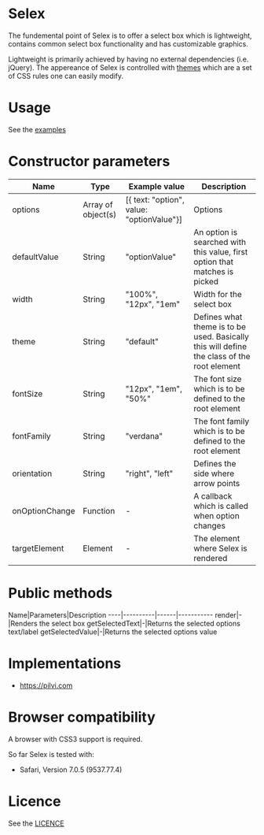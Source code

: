 Selex
===============
The fundemental point of Selex is to offer a select box which is lightweight, contains common select box functionality and has customizable graphics. 

Lightweight is primarily achieved by having no external dependencies (i.e. jQuery). The appereance of Selex is controlled with <a href="https://github.com/janikoskela/Selex/tree/master/themes">themes</a> which are a set of CSS rules one can easily modify.

Usage
==============
See the <a href="https://github.com/janikoskela/Selex/tree/master/examples">examples</a>

Constructor parameters
===============
Name| Type | Example value | Description
----|----------|------|-----------
options|Array of object(s) |[{ text: "option", value: "optionValue"}]|Options
defaultValue|String|"optionValue"|An option is searched with this value, first option that matches is picked
width|String | "100%", "12px", "1em"|Width for the select box
theme|String|"default"|Defines what theme is to be used. Basically this will define the class of the root element
fontSize|String | "12px", "1em", "50%"|The font size which is to be defined to the root element
fontFamily|String|"verdana"|The font family which is to be defined to the root element
orientation|String|"right", "left"|Defines the side where arrow points
onOptionChange|Function| - |A callback which is called when option changes
targetElement|Element| - |The element where Selex is rendered


Public methods
===============
Name|Parameters|Description
----|----------|------|-----------
render|-|Renders the select box
getSelectedText|-|Returns the selected options text/label
getSelectedValue|-|Returns the selected options value

Implementations
=============
 - https://pilvi.com

Browser compatibility
==============
A browser with CSS3 support is required.

So far Selex is tested with:
 - Safari, Version 7.0.5 (9537.77.4)

Licence
=============
See the <a href="https://github.com/janikoskela/SimpleSelectBox/blob/master/LICENSE">LICENCE</a>
